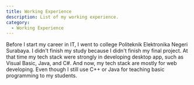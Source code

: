 ```yaml
---
title: Working Experience
description: List of my working experience.
category:
  - Working Experience
---
```


Before I start my career in IT, I went to college Politeknik Elektronika Negeri Surabaya. I didn't finish my study because I didn't finish my final project. At that time my tech stack were strongly in developing desktop app, such as Visual Basic, Java, and C#. And now, my tech stack are mostly for web developing. Even though I still use C++ or Java for teaching basic programming to my students.

<Catalog />
